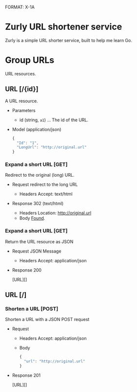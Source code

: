 FORMAT: X-1A

# Zurly URL shortener service
Zurly is a simple URL shorter service, built to help me learn Go.

# Group URLs
URL resources.

## URL [/{id}]
A URL resource.

+ Parameters
  + id (string, `a1`) ... The id of the URL.

+ Model (application/json)

    ```js
    {
      "Id": "1",
      "LongUrl": "http://original.url"
    }
    ```

### Expand a short URL [GET]
Redirect to the original (long) URL.

+ Request redirect to the long URL
  + Headers
      Accept: text/html

+ Response 302 (text/html)
  + Headers
      Location: http://original.url
  + Body
      <a href="http://original.url">Found</a>.

### Expand a short URL [GET]
Return the URL resource as JSON

+ Request JSON Message
  + Headers
      Accept: application/json

+ Response 200

  [URL][]

## URL [/]

### Shorten a URL [POST]
Shorten a URL with a JSON POST request

+ Request
  + Headers
      Accept: application/json
  + Body

    ```js
    {
      "url": "http://original.url"
    }
    ```

+ Response 201

  [URL][]

